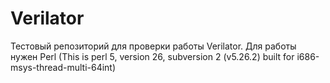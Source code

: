 # Verilator
Тестовый репозиторий для проверки работы 
Verilator. Для работы нужен Perl 
(This is perl 5, version 26, subversion 2 (v5.26.2) built for i686-msys-thread-multi-64int)
